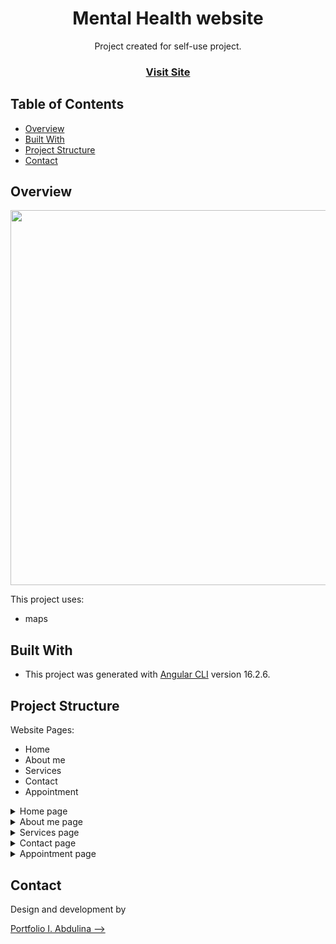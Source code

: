 <h1 align="center">Mental Health website</h1>

<div align="center">
  Project created for self-use project.
</div>

<div align="center">
  <h3>
    <a href="#">
      Visit Site
    </a>
  </h3>
</div>

## Table of Contents

- [Overview](#overview)
- [Built With](#built-with)
- [Project Structure](#project-structure)
- [Contact](#contact)

## Overview

<img src="https://firebasestorage.googleapis.com/v0/b/personal-portfolio-b7e69.appspot.com/o/Angular-Health-website%2Fhealth-app-template.png?alt=media&token=42187a70-8d16-4693-8740-8abcc49531c4" width="600px">

This project uses:

- maps

## Built With

- This project was generated with [Angular CLI](https://github.com/angular/angular-cli) version 16.2.6.

## Project Structure

Website Pages:

- Home
- About me
- Services
- Contact
- Appointment

<details>
<summary>Home page</summary>

Should show basic information about provided services.

Features:

- showing a list of services
- showing information about the help offered
- showing contact information
</details>

<details>
<summary>About me page</summary>

Visitors can read information about specialists who provide mental health help and experience information.

Features:

- showing detailed information about specialist
- showing contact information
- showing a button to get an appointment
</details>

<details>
<summary>Services page</summary>

Detailed information about experience and scope of assistance offered.

Features:

- showing experience information
- showing the scope of assistance offered
- showing a button to get an appointment
</details>

<details>
<summary>Contact page</summary>

Contact information with a specialist.

Features:

- showing address information
- showing map with info on how to reach the appointment place
- showing a phone number
- showing Email
- showing Working hours
</details>

<details>
<summary>Appointment page</summary>

Contact form to get an appointment.
Send information to the specialist with data.

\*Not saving personal users information.

Features:

- showing a contact form
- send an appointment data
</details>

## Contact

Design and development by

[Portfolio I. Abdulina -->](https://ievgeniiaabdulina.github.io/Personal-Portfolio-Webpage/)
